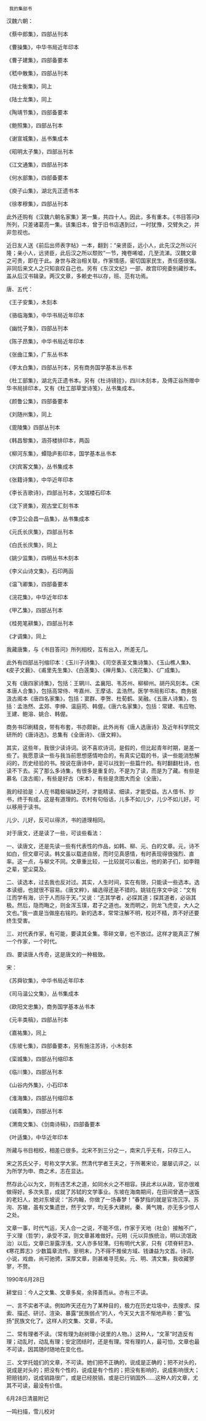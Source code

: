      我的集部书 

  汉魏六朝： 

  《蔡中郎集》，四部丛刊本 

  《曹操集》，中华书局近年印本 

  《曹子建集》，四部备要本 

  《嵇中散集》，四部丛刊本 

  《陆士衡集》，同上 

  《陆士龙集》，同上 

  《陶靖节集》，四部备要本 

  《鲍照集》，四部丛刊本 

  《谢宣城集》，丛书集成本 

  《昭明太子集》，四部丛刊本 

  《江文通集》，四部丛刊本 

  《何水部集》，四部备要本 

  《庾子山集》，湖北先正遗书本 

  《徐孝穆集》，四部丛刊本 

  此外还购有《汉魏六朝名家集》第一集，共四十人。因此，多有重本。《书目答问》所列，只差诸葛亮一集。该集旧本，曾于旧书店遇到过，一时犹豫，交臂失之，并非忽视也。 

  近日友人送《前后出师表字帖》一本，翻到：“亲贤臣，远小人，此先汉之所以兴隆；亲小人，远贤臣，此后汉之所以颓败”一节，掩卷唏嘘，几至流涕。汉魏文章之可贵，即在于此。身世与政治相关联，作家情感，密切国家民生，责任感很强。非同后来文人之只知哀叹自己也。另有《东汉文纪》一部，故宫印宛委别藏抄本。盖从后汉书辑录。两汉文章，多赖史书以存，班、范有功焉。 

  唐、五代： 

  《王子安集》，木刻本 

  《骆临海集》，中华书局近年印本 

  《幽忧子集》，四部丛刊本 

  《陈子昂集》，中华书局近年印本 

  《张曲江集》，广东丛书本 

  《李太白集》，四部丛刊本，另有商务国学基本丛书本 

  《杜工部集》，湖北先正遗书本。另有《杜诗镜铨》，四川木刻本，及傅正谷所赠中华书局排印本，又有《杜工部草堂诗笺》，丛书集成本。 

  《颜鲁公集》，四部备要本 

  《刘随州集》，同上 

  《毘陵集》四部丛刊本 

  《韩昌黎集》，涵芬楼排印本，两函 

  《柳河东集》，蟫隐庐影印本，国学基本丛书本 

  《刘宾客文集》，丛书集成本 

  《张籍诗集》，中华近年印本 

  《李长吉歌诗》，四部丛刊本，文瑞楼石印本 

  《沈下贤集》，观古堂汇刻书本 

  《李卫公会昌一品集》，丛书集成本 

  《元氏长庆集》，四部丛刊本 

  《白氏长庆集》，同上 

  《姚少监集》，四明丛书木刻本 

  《李义山诗文集》，石印两函 

  《温飞卿集》，四部备要本 

  《浣花集》，中华近年印本 

  《甲乙集》，四部丛刊本 

  《桂苑笔耕集》，四部丛刊本 

  《才调集》，同上 

  我藏唐集，与《书目答问》所列相校，互有出入，所差无几。 

  此外有四部丛刊缩印本：《玉川子诗集》、《司空表圣文集诗集》、《玉山樵人集》、《皮子文薮》、《甫里先生集》、《白莲集》、《禅月集》、《浣花集》、《广成集》。 

  又有《唐四家诗集》，包括：王辋川、孟襄阳、韦苏州、柳柳州。胡丹风刻本。《宋本唐人合集》，包括高常侍、岑嘉州、王摩诘、孟浩然。医学书局影印本。商务据汲古阁本《唐四名家集》，包括：窦群、李贺、杜荀鹤、吴融。《五唐人诗集》，包括：孟浩然、孟郊、李绅、温庭筠、韩偓。《唐六名家集》，包括：常建、韦应物、王建、鲍溶、姚合、韩偓。 

  商务书印刷精良，带有布套，书亦颇新。此外尚有《唐人选唐诗》及近年科学院文研所的《唐诗选》。总集有《全唐诗》、《唐文粹》。 

  其实，这些年，我很少读诗词。说不喜欢诗词，是假的，但比起青年时期，是差一些了。我愿意读一些与我当前思想感情吻合的，有真实记载的书，读一些能消愁解闷的，历史经验的书。按说在唐诗中，是可以找到一些篇什的。有时翻翻杜诗，也读不下去。买了那么多诗集，有很多是重复的，不是为了读，而是为了藏。有些是慕名（汲古阁），有些是好古（宋本），有些是贪图大而全（全唐）。 

  我的经验是：人在书籍极端缺乏时，才能精读、细读，才能受益。古人借书、抄书，终于有成，这是有道理的。农村有句俗话，儿多不如儿少，儿少不如儿好。可以移用于读书。 

  儿少、儿好，反可以得济，书的道理相同。 

  对于唐文，还是读了一些，可谈些看法： 

  一、读唐文，还是先读一些有代表性的作品，如韩、柳、元、白的文章。元，诗不如白，但文章可读。韩文虽以载道自居，而时见真感情，有时表现得很强烈、直率。这一点，与柳文不同。文章重比较，一比较就可以看出，他的弟子们，如李翱之辈，望尘莫及。 

  二、读选本，过去我也反对过。其实，人生时间，实在有限，只能读一些选本。选本读细，也就很不容易。《唐文粹》，编选得还是不错的。姚铉在序文中说：“文有江而学有海，识于人而际于天。”又说：“志其学者，必探其道；探其道者，必诣其极。然后，隐而晦之，则金浑玉璞，君子之道也。发而明之，则龙飞虎变，大人之文也。”我一直是当做座右铭的。新的选本，常常注解不明，校对不精，弄不好还要终生受害。 

  三、对代表作家，有可能，要读其全集。零碎文章，也不放过。这样才能真正了解一个作家，一个时代。 

  四、要读唐人传奇，这是唐文的一种极致。 

  宋： 

  《苏舜钦集》，中华书局近年印本 

  《司马温公文集》，丛书集成本 

  《欧阳文忠集》，商务国学基本丛书本 

  《元丰类稿》，四部丛刊本 

  《嘉祐集》，同上 

  《东坡七集》，四部备要本，另有施注苏诗，小木刻本 

  《栾城集》，四部丛刊缩印本 

  《临川集》，四部丛刊本 

  《山谷内外集》，小石印本 

  《淮海集》，四部丛刊缩印本 

  《诚斋集》，四部丛刊本 

  《渭南文集》、《剑南诗稿》，四部备要本 

  《叶适集》，中华近年印本 

  所藏与书目相校，相差已很多。北宋不到三分之一，南宋几乎无有，只存三人。 

  宋之苏氏父子，号称文学大家。然清代学者王夫之，于所著宋论，屡屡讥评之，以为所学为申、商之术，志在显达。 

  然存此心以为文，则有违艺术之道，如同水火之不相容。挟此术以从政，官亦很难做得好。多次失意，成就了苏轼的文学事业。东坡在海南期间，在田间曾遇一送饭的老妇人，她对东坡说：“苏内翰，你做了一场春梦！”春梦指的就是官场沉浮。苏洵、苏辙，虽有文集遗世，然于文学，均无多大建树。秦、黄气魄，亦无多少惊人之处。 

  文章一事，时代气运，天人合一之说，不能不信，作家于天地（社会）接触不广，于义理（哲学），承受不深，则文章甚难做好。元明（元以异族统治，明以流氓政治）以后，文章已渐露浮浅，文人亦多轻薄。归有明代大家，只有《项脊轩志》、《寒花葬志》少数篇章流传。至明末，乃不得不推侯方域、钱谦益为文首。诗词，小说，戏曲，尚可驰骋，深厚文章，则甚难寻觅矣。元、明、清文集，我收藏寥寥，不赘。 

  1990年6月28日 

  耕堂曰：今人之文集、文章多矣，余择善而从。亦有三不读。 

  一、言不实者不读。例如昨天还在为了某种目的，极力在历史垃圾中，去搜求、探索、描述、研讨、渲染、暴露“民族弱点”的人，今天又大言不惭地声称：要“弘扬”民族文化了。这样人的文集、文章，不读。 

  二、常有理者不读。（常有理为赵树理小说里的人物。）这种人，“文革”时造反有理；动乱时，动乱有理；安定团结时，还是有理。常有理的人，最可怕，文章也最不可读，因其随时随地在变化也。 

  三、文学托姐们的文章，不可读。她们把不正确的，说成是正确的；把不对头的，说成是对头的；把没有个性的，说成是有个性的；把没有影响的，说成影响很大；把赔钱的，说成销路很广，或是已经脱销，或是已行销国外……这种人的文章，尤其不可读，最没有价值。 

  6月28日清晨附记 

  一鸣扫描，雪儿校对 

